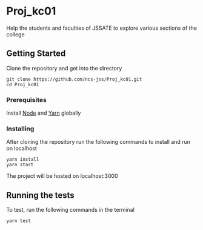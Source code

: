 # Proj_kc01

Help the students and faculties of JSSATE to explore various sections of the college

## Getting Started

Clone the repository and get into the directory

```
git clone https://github.com/ncs-jss/Proj_kc01.git
cd Proj_kc01
```

### Prerequisites

Install [Node](https://nodejs.org/en/) and [Yarn](https://yarnpkg.com/en/) globally

### Installing


After cloning the repository run the following commands to install and run on localhost

```
yarn install
yarn start
```

The project will be hosted on localhost:3000

## Running the tests

To test, run the following commands in the terminal

```
yarn test
```




